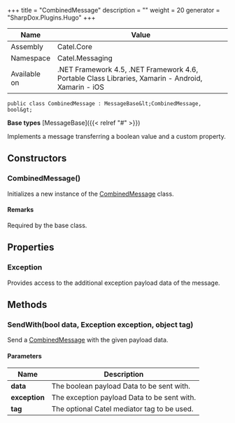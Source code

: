 

+++
title = "CombinedMessage" 
description = ""
weight = 20
generator = "SharpDox.Plugins.Hugo"
+++

Name|Value
---|---
Assembly|Catel.Core
Namespace|Catel.Messaging
Available on|.NET Framework 4.5, .NET Framework 4.6, Portable Class Libraries, Xamarin - Android, Xamarin - iOS

```
public class CombinedMessage : MessageBase&lt;CombinedMessage, bool&gt;
```

**Base types**
[MessageBase]({{&lt; relref "#" &gt;}})

Implements a message transferring a boolean value and a custom property.

## Constructors

### CombinedMessage()

Initializes a new instance of the [CombinedMessage](#) class.

#### Remarks

Required by the base class.

## Properties

### Exception

Provides access to the additional exception payload data of the message.

## Methods

### SendWith(bool data, Exception exception, object tag)

Send a [CombinedMessage](#) with the given payload data.

#### Parameters

Name|Description
---|---
**data**|The boolean payload Data to be sent with.
**exception**|The exception payload Data to be sent with.
**tag**|The optional Catel mediator tag to be used.

